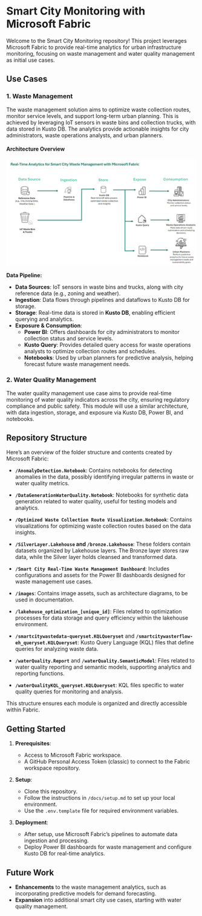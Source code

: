 
# Smart City Monitoring with Microsoft Fabric

Welcome to the Smart City Monitoring repository! This project leverages Microsoft Fabric to provide real-time analytics for urban infrastructure monitoring, focusing on waste management and water quality management as initial use cases.

## Use Cases

### 1. Waste Management
The waste management solution aims to optimize waste collection routes, monitor service levels, and support long-term urban planning. This is achieved by leveraging IoT sensors in waste bins and collection trucks, with data stored in Kusto DB. The analytics provide actionable insights for city administrators, waste operations analysts, and urban planners.

#### Architecture Overview

![Waste Management Architecture](images/FabricWasteManagementArchitecture.png)


**Data Pipeline:**
- **Data Sources**: IoT sensors in waste bins and trucks, along with city reference data (e.g., zoning and weather).
- **Ingestion**: Data flows through pipelines and dataflows to Kusto DB for storage.
- **Storage**: Real-time data is stored in **Kusto DB**, enabling efficient querying and analytics.
- **Exposure & Consumption**:
  - **Power BI**: Offers dashboards for city administrators to monitor collection status and service levels.
  - **Kusto Query**: Provides detailed query access for waste operations analysts to optimize collection routes and schedules.
  - **Notebooks**: Used by urban planners for predictive analysis, helping forecast future waste management needs.

### 2. Water Quality Management 
The water quality management use case aims to provide real-time monitoring of water quality indicators across the city, ensuring regulatory compliance and public safety. This module will use a similar architecture, with data ingestion, storage, and exposure via Kusto DB, Power BI, and notebooks.

## Repository Structure

Here’s an overview of the folder structure and contents created by Microsoft Fabric:

- **`/AnomalyDetection.Notebook`**: Contains notebooks for detecting anomalies in the data, possibly identifying irregular patterns in waste or water quality metrics.
  
- **`/DataGenerationWaterQuality.Notebook`**: Notebooks for synthetic data generation related to water quality, useful for testing models and analytics.
  
- **`/Optimized Waste Collection Route Visualization.Notebook`**: Contains visualizations for optimizing waste collection routes based on the data insights.

- **`/SilverLayer.Lakehouse` and `/bronze.Lakehouse`**: These folders contain datasets organized by Lakehouse layers. The Bronze layer stores raw data, while the Silver layer holds cleansed and transformed data.

- **`/Smart City Real-Time Waste Management Dashboard`**: Includes configurations and assets for the Power BI dashboards designed for waste management use cases.

- **`/images`**: Contains image assets, such as architecture diagrams, to be used in documentation.

- **`/lakehouse_optimization_[unique_id]`**: Files related to optimization processes for data storage and query efficiency within the lakehouse environment.

- **`/smartcitywastedata-queryset.KQLQueryset`** and **`/smartcitywasterflow-eh_queryset.KQLQueryset`**: Kusto Query Language (KQL) files that define queries for analyzing waste data.

- **`/waterQuality.Report`** and **`/waterQuality.SemanticModel`**: Files related to water quality reporting and semantic models, supporting analytics and reporting functions.

- **`/waterQualityKQL_queryset.KQLQueryset`**: KQL files specific to water quality queries for monitoring and analysis.

This structure ensures each module is organized and directly accessible within Fabric.

## Getting Started
1. **Prerequisites**:
   - Access to Microsoft Fabric workspace.
   - A GitHub Personal Access Token (classic) to connect to the Fabric workspace repository.

2. **Setup**:
   - Clone this repository.
   - Follow the instructions in `/docs/setup.md` to set up your local environment.
   - Use the `.env.template` file for required environment variables.

3. **Deployment**:
   - After setup, use Microsoft Fabric’s pipelines to automate data ingestion and processing.
   - Deploy Power BI dashboards for waste management and configure Kusto DB for real-time analytics.

## Future Work
- **Enhancements** to the waste management analytics, such as incorporating predictive models for demand forecasting.
- **Expansion** into additional smart city use cases, starting with water quality management.
